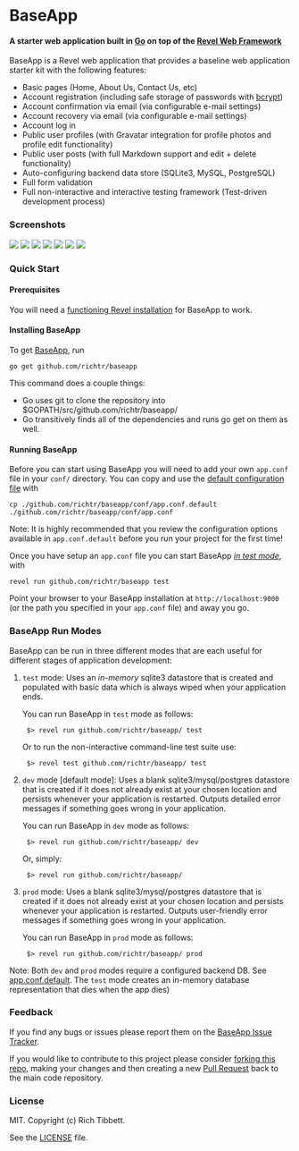 BaseApp
=======

#### A starter web application built in [Go](http://golang.org) on top of the [Revel Web Framework](https://revel.github.io) ####

BaseApp is a Revel web application that provides a baseline web application starter kit with the following features:

* Basic pages (Home, About Us, Contact Us, etc)
* Account registration (including safe storage of passwords with [bcrypt](https://en.wikipedia.org/wiki/Bcrypt))
* Account confirmation via email (via configurable e-mail settings)
* Account recovery via email (via configurable e-mail settings)
* Account log in
* Public user profiles (with Gravatar integration for profile photos and profile edit functionality)
* Public user posts (with full Markdown support and edit + delete functionality)
* Auto-configuring backend data store (SQLite3, MySQL, PostgreSQL)
* Full form validation
* Full non-interactive and interactive testing framework (Test-driven development process)

### Screenshots ###

<img src="https://github.com/richtr/baseapp/raw/master/screenshots/01.HomePage.png" style="max-width: 100%"/>

<img src="https://github.com/richtr/baseapp/raw/master/screenshots/02.Register.png" style="max-width: 100%"/>

<img src="https://github.com/richtr/baseapp/raw/master/screenshots/03.Login.png" style="max-width: 100%"/>

<img src="https://github.com/richtr/baseapp/raw/master/screenshots/04.Profile.png" style="max-width: 100%"/>

<img src="https://github.com/richtr/baseapp/raw/master/screenshots/05.EditProfile.png" style="max-width: 100%"/>

<img src="https://github.com/richtr/baseapp/raw/master/screenshots/06.NewPost.png" style="max-width: 100%"/>

<img src="https://github.com/richtr/baseapp/raw/master/screenshots/07.ResetPwd.png" style="max-width: 100%"/>

### Quick Start ####

#### Prerequisites ####

You will need a [functioning Revel installation](https://revel.github.io/tutorial/gettingstarted.html) for BaseApp to work.

#### Installing BaseApp ####

To get [BaseApp](https://github.com/richtr/baseapp), run

    go get github.com/richtr/baseapp

This command does a couple things:

* Go uses git to clone the repository into $GOPATH/src/github.com/richtr/baseapp/
* Go transitively finds all of the dependencies and runs go get on them as well.

#### Running BaseApp ####

Before you can start using BaseApp you will need to add your own `app.conf` file in your `conf/` directory. You can copy and use the <a href="https://github.com/richtr/baseapp/blob/master/conf/app.conf.default">default configuration file</a> with

    cp ./github.com/richtr/baseapp/conf/app.conf.default ./github.com/richtr/baseapp/conf/app.conf

Note: It is highly recommended that you review the configuration options available in `app.conf.default` before you run your project for the first time!

Once you have setup an `app.conf` file you can start BaseApp [_in test mode_](#baseapp-run-modes), with

    revel run github.com/richtr/baseapp test

Point your browser to your BaseApp installation at `http://localhost:9000` (or the path you specified in your `app.conf` file) and away you go.

### BaseApp Run Modes ###

BaseApp can be run in three different modes that are each useful for different stages of application development:

1. `test` mode: Uses an *in-memory* sqlite3 datastore that is created and populated with basic data which is always wiped when your application ends.

    You can run BaseApp in `test` mode as follows:

        $> revel run github.com/richtr/baseapp/ test

    Or to run the non-interactive command-line test suite use:

        $> revel test github.com/richtr/baseapp/ test

2. `dev` mode [default mode]: Uses a blank sqlite3/mysql/postgres datastore that is created if it does not already exist at your chosen location and persists whenever your application is restarted. Outputs detailed error messages if something goes wrong in your application.

    You can run BaseApp in `dev` mode as follows:

        $> revel run github.com/richtr/baseapp/ dev

    Or, simply:

        $> revel run github.com/richtr/baseapp/

3. `prod` mode: Uses a blank sqlite3/mysql/postgres datastore that is created if it does not already exist at your chosen location and persists whenever your application is restarted. Outputs user-friendly error messages if something goes wrong in your application.

    You can run BaseApp in `prod` mode as follows:

        $> revel run github.com/richtr/baseapp/ prod

Note: Both `dev` and `prod` modes require a configured backend DB. See [app.conf.default](https://github.com/richtr/baseapp/blob/master/conf/app.conf.default). The `test` mode creates an in-memory database representation that dies when the app dies)

### Feedback ###

If you find any bugs or issues please report them on the [BaseApp Issue Tracker](https://github.com/richtr/baseapp/issues).

If you would like to contribute to this project please consider [forking this repo](https://github.com/richtr/baseapp/fork), making your changes and then creating a new [Pull Request](https://github.com/richtr/baseapp/pulls) back to the main code repository.

### License ###

MIT. Copyright (c) Rich Tibbett.

See the [LICENSE](https://github.com/richtr/baseapp/blob/master/LICENSE) file.